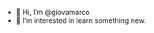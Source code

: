 - 👋 Hi, I’m @giovamarco
- 👀 I’m interested in learn something new.

<!---
giovamarco/giovamarco is a ✨ special ✨ repository because its `README.md` (this file) appears on your GitHub profile.
You can click the Preview link to take a look at your changes.
--->
